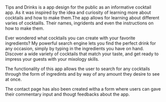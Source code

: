 Tips and Drinks is a app design for the public as an informative cocktail app. As it was inspired by the idea and curiosity of  learning more about cocktails and how to make them.The app allows for learning about different varies of cocktaills. Their names, ingridents and even the instructions on how to make them. 

Ever wondered what cocktails you can create with your favorite ingredients? My powerful search engine lets you find the perfect drink for any occasion, simply by typing in the ingredients you have on hand. Discover a wide variety of cocktails that match your taste, and get ready to impress your guests with your mixology skills.


The functionality of this app allows the user to search for any cocktails through the form of ingredints and by way of any amount they desire to see at once. 

The contact page has also been created witha a form where users can gave their commentary input and thougt feedbacks about the app.  




